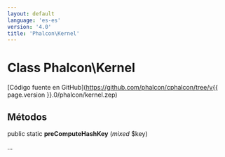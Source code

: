 ```yaml
---
layout: default
language: 'es-es'
version: '4.0'
title: 'Phalcon\Kernel'
---
```

# Class **Phalcon\Kernel**

[Código fuente en GitHub](https://github.com/phalcon/cphalcon/tree/v{{ page.version }}.0/phalcon/kernel.zep)

## Métodos

public static **preComputeHashKey** (*mixed* $key)

...